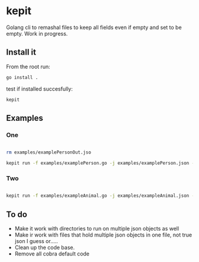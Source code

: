 # kepit
Golang cli to remashal files to keep all fields even if empty and set to be empty. Work in progress. 


## Install it

From the root run: 

```bash
go install . 
```

test if installed succesfully:

```bash
kepit 
```

## Examples

### One

```bash

rm examples/examplePersonOut.jso

kepit run -f examples/examplePerson.go -j examples/examplePerson.json -s ExamplePerson -o examples/examplePersonOut.json
```

### Two

```bash

kepit run -f examples/exampleAnimal.go -j examples/exampleAnimal.json -s Animal -o examples/exampleAnimalOut.json
```


## To do 

- Make it work with directories to run on multiple json objects as well
- Make ir work with files that hold multiple json objects in one file, not true json I guess or.....
- Clean up the code base. 
- Remove all cobra default code


